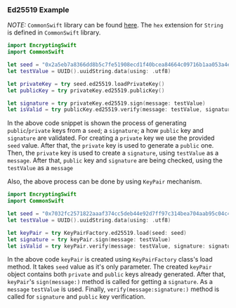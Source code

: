 ### Ed25519 Example

*NOTE:* `CommonSwift` library can be found [here](https://github.com/sublabdev/common-swift).
The `hex` extension for `String` is defined in `CommonSwift` library.

```Swift
import EncryptingSwift
import CommonSwift

let seed = "0x2a5eb7a8366dd8b5c7fe51908ecd1f40bcea84664c09716b1aa053a4e5f1c677".hex.decode()
let testValue = UUID().uuidString.data(using: .utf8)

let privateKey = try seed.ed25519.loadPrivateKey()
let publicKey = try privateKey.ed25519.publicKey()

let signature = try privateKey.ed25519.sign(message: testValue)
let isValid = try publicKey.ed25519.verify(message: testValue, signature: signature)
```
In the above code snippet is shown the process of generating `public`/`private` keys from a `seed`; a `signature`; a how `public` key and `signature` are validated.
For creating a `private` key we use the provided `seed` value. After that, the `private` key is used to generate a `public` one.
Then, the `private` key is used to create a `signature`, using `testValue` as a `message`. After
that, `public` key and `signature` are being checked, using the `testValue` as a `message`

Also, the above process can be done by using `KeyPair` mechanism.

```Swift
import EncryptingSwift
import CommonSwift

let seed = "0x7032fc2571822aaaf374cc5deb44e92d7ff97c314bea704aab95c04c4c4229b1".hex.decode()
let testValue = UUID().uuidString.data(using: .utf8)

let keyPair = try KeyPairFactory.ed25519.load(seed: seed)
let signature = try keyPair.sign(message: testValue)
let isValid = try keyPair.verify(message: testValue, signature: signature)
```

In the above code `keyPair` is created using `KeyPairFactory` class's load method.
It takes `seed` value as it's only parameter. The created `keyPair` object contains both `private` and `public` keys already generated.
After that, `keyPair`'s `sign(message:)` method is called for getting a `signature`.
As a `message` `testValue` is used.
Finally, `verify(message:signature:)` method is called for `signature` and `public` key verification.